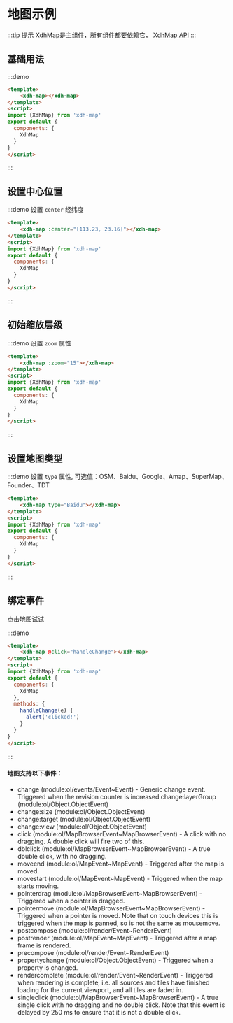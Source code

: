 # 地图示例

:::tip 提示
XdhMap是主组件，所有组件都要依赖它， [XdhMap API](api.html?url=/doc/module-xdh-map.html)
:::

## 基础用法
:::demo
```html
<template>
    <xdh-map></xdh-map>
</template>
<script>
import {XdhMap} from 'xdh-map'
export default {
  components: {
    XdhMap
  }
}
</script>
```
:::

## 设置中心位置

:::demo 设置 `center` 经纬度
```html
<template>
    <xdh-map :center="[113.23, 23.16]"></xdh-map>
</template>
<script>
import {XdhMap} from 'xdh-map'
export default {
  components: {
    XdhMap
  }
}
</script>
```
:::


## 初始缩放层级

:::demo 设置 `zoom` 属性
```html
<template>
    <xdh-map :zoom="15"></xdh-map>
</template>
<script>
import {XdhMap} from 'xdh-map'
export default {
  components: {
    XdhMap
  }
}
</script>
```
:::

## 设置地图类型

:::demo 设置 `type` 属性, 可选值：OSM、Baidu、Google、Amap、SuperMap、Founder、TDT
```html
<template>
    <xdh-map type="Baidu"></xdh-map>
</template>
<script>
import {XdhMap} from 'xdh-map'
export default {
  components: {
    XdhMap
  }
}
</script>
```
:::


## 绑定事件

点击地图试试

:::demo
```html
<template>
    <xdh-map @click="handleChange"></xdh-map>
</template>
<script>
import {XdhMap} from 'xdh-map'
export default {
  components: {
    XdhMap
  },
  methods: {
    handleChange(e) {
      alert('clicked!')
    }
  }
}
</script>
```
:::

#### 地图支持以下事件：

- change        (module:ol/events/Event~Event)    - Generic change event. Triggered when the revision counter is increased.change:layerGroup (module:ol/Object.ObjectEvent)
- change:size   (module:ol/Object.ObjectEvent)
- change:target (module:ol/Object.ObjectEvent)
- change:view   (module:ol/Object.ObjectEvent)
- click         (module:ol/MapBrowserEvent~MapBrowserEvent) - A click with no dragging. A double click will fire two of this.
- dblclick      (module:ol/MapBrowserEvent~MapBrowserEvent) - A true double click, with no dragging.
- moveend       (module:ol/MapEvent~MapEvent) - Triggered after the map is moved.
- movestart     (module:ol/MapEvent~MapEvent) - Triggered when the map starts moving.
- pointerdrag   (module:ol/MapBrowserEvent~MapBrowserEvent) - Triggered when a pointer is dragged.
- pointermove   (module:ol/MapBrowserEvent~MapBrowserEvent) - Triggered when a pointer is moved. Note that on touch devices this is triggered when the map is panned, so is not the same as mousemove.
- postcompose   (module:ol/render/Event~RenderEvent)
- postrender    (module:ol/MapEvent~MapEvent) - Triggered after a map frame is rendered.
- precompose    (module:ol/render/Event~RenderEvent)
- propertychange (module:ol/Object.ObjectEvent) - Triggered when a property is changed.
- rendercomplete (module:ol/render/Event~RenderEvent) - Triggered when rendering is complete, i.e. all sources and tiles have finished loading for the current viewport, and all tiles are faded in.
- singleclick    (module:ol/MapBrowserEvent~MapBrowserEvent) - A true single click with no dragging and no double click. Note that this event is delayed by 250 ms to ensure that it is not a double click.




